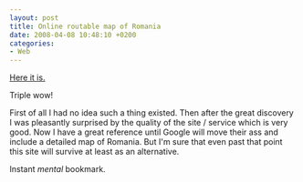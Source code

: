 ```yaml
---
layout: post
title: Online routable map of Romania
date: 2008-04-08 10:48:10 +0200
categories:
- Web
---
```

<a href="http://www.ro.map24.com/">Here it is.</a>

Triple wow!

First of all I had no idea such a thing existed. Then after the great discovery I was pleasantly surprised by the quality of the site / service which is very good. Now I have a great reference until Google will move their ass and include a detailed map of Romania. But I'm sure that even past that point this site will survive at least as an alternative.

Instant <em>mental</em> bookmark.
